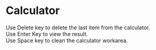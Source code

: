# Calculator</br>
Use Delete key to delete the last item from the calculator.</br>
Use  Enter Key to view the result.</br>
Use Space key to clean the calculator workarea.
